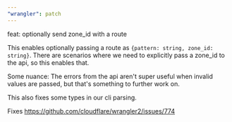 ```yaml
---
"wrangler": patch
---
```


feat: optionally send zone_id with a route

This enables optionally passing a route as `{pattern: string, zone_id: string}`. There are scenarios where we need to explicitly pass a zone_id to the api, so this enables that.

Some nuance: The errors from the api aren't super useful when invalid values are passed, but that's something to further work on.

This also fixes some types in our cli parsing.

Fixes https://github.com/cloudflare/wrangler2/issues/774
